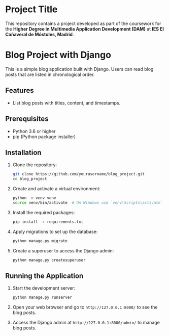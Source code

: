 # Project Title

This repository contains a project developed as part of the coursework for the **Higher Degree in Multimedia Application Development (DAM)** at **IES El Cañaveral de Móstoles, Madrid**.

# Blog Project with Django

This is a simple blog application built with Django. Users can read blog posts that are listed in chronological order.

## Features

- List blog posts with titles, content, and timestamps.

## Prerequisites

- Python 3.6 or higher
- pip (Python package installer)

## Installation

1. Clone the repository:

    ```bash
    git clone https://github.com/yourusername/blog_project.git
    cd blog_project
    ```

2. Create and activate a virtual environment:

    ```bash
    python -m venv venv
    source venv/bin/activate  # On Windows use `venv\Scripts\activate`
    ```

3. Install the required packages:

    ```bash
    pip install -r requirements.txt
    ```

4. Apply migrations to set up the database:

    ```bash
    python manage.py migrate
    ```

5. Create a superuser to access the Django admin:

    ```bash
    python manage.py createsuperuser
    ```

## Running the Application

1. Start the development server:

    ```bash
    python manage.py runserver
    ```

2. Open your web browser and go to `http://127.0.0.1:8000/` to see the blog posts.

3. Access the Django admin at `http://127.0.0.1:8000/admin/` to manage blog posts.
